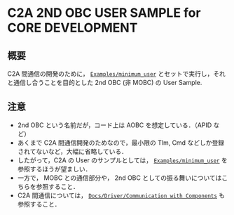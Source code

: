 # C2A 2ND OBC USER SAMPLE for CORE DEVELOPMENT

## 概要
C2A 間通信の開発のために， [`Examples/minimum_user`](/Examples/minimum_user) とセットで実行し，それと通信し合うことを目的とした 2nd OBC (非 MOBC) の User Sample.

## 注意
- 2nd OBC という名前だが，コード上は AOBC を想定している．（APID など）
- あくまで C2A 間通信開発のためなので，最小限の Tlm, Cmd などしか登録されてないなど，大幅に省略している．
- したがって，C2A の User のサンプルとしては， [`Examples/minimum_user`](/Examples/minimum_user) を参照するほうが望ましい．
- 一方で， MOBC との通信部分や， 2nd OBC としての振る舞いについてはこちらを参照すること．
- C2A 間通信については， [`Docs/Driver/Communication with Components`](/Docs/Driver/communication_with_components.md) も参照すること．

